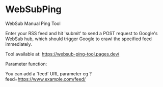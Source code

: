 # WebSubPing
WebSub Manual Ping Tool

Enter your RSS feed and hit 'submit' to send a POST request to Google's WebSub hub, which should trigger Google to crawl the specified feed immediately.

Tool available at: https://websub-ping-tool.pages.dev/

Parameter function:

You can add a 'feed' URL parameter eg ?feed=https://www.example.com/feed/
